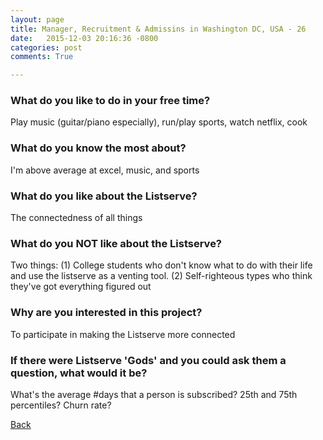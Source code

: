 ```yaml
---
layout: page
title: Manager, Recruitment & Admissins in Washington DC, USA - 26
date:   2015-12-03 20:16:36 -0800
categories: post
comments: True

---
```


### What do you like to do in your free time?
<p>Play music (guitar/piano especially), run/play sports, watch netflix, cook</p>

### What do you know the most about?
<p>I'm above average at excel, music, and sports</p>

### What do you like about the Listserve?
<p>The connectedness of all things</p>

### What do you NOT like about the Listserve?
<p>Two things: (1) College students who don't know what to do with their life and use the listserve as a venting tool. (2) Self-righteous types who think they've got everything figured out</p>

### Why are you interested in this project?
<p>To participate in making the Listserve more connected</p>

### If there were Listserve 'Gods' and you could ask them a question, what would it be?
<p>What's the average #days that a person is subscribed? 25th and 75th percentiles? Churn rate? </p>

[Back][1]

[1]: /responders/all
